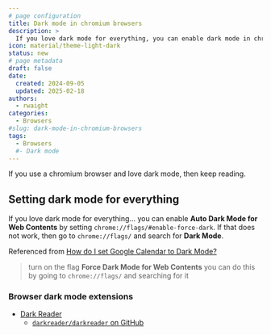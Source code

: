 ```yaml
---
# page configuration
title: Dark mode in chromium browsers
description: >
  If you love dark mode for everything, you can enable dark mode in chromium browsers.
icon: material/theme-light-dark
status: new
# page metadata
draft: false
date:
  created: 2024-09-05
  updated: 2025-02-18
authors:
  - rwaight
categories:
  - Browsers
#slug: dark-mode-in-chromium-browsers
tags:
  - Browsers
  #- Dark mode
---
```


<!---  # Dark mode in chromium browsers  --->
<!---  do not put an actual 'heading 1' if it is the same as the title  --->

If you use a chromium browser and love dark mode, then keep reading.
<!--- this section was created on 2024-09-05 --->

## Setting dark mode for everything

If you love dark mode for everything... you can enable **Auto Dark Mode for Web Contents** by setting `chrome://flags/#enable-force-dark`. If that does not work, then go to `chrome://flags/` and search for **Dark Mode**.

Referenced from [How do I set Google Calendar to Dark Mode?](https://support.google.com/calendar/thread/9762643?hl=en&msgid=37038653)
> turn on the flag **Force Dark Mode for Web Contents**
> you can do this by going to `chrome://flags/` and searching for it

### Browser dark mode extensions

* [Dark Reader](https://darkreader.org/)
    * [`darkreader/darkreader` on GitHub](https://github.com/darkreader/darkreader)
